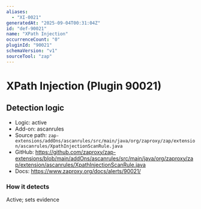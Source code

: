 ```yaml
---
aliases:
  - "XI-0021"
generatedAt: "2025-09-04T00:31:04Z"
id: "def-90021"
name: "XPath Injection"
occurrenceCount: "0"
pluginId: "90021"
schemaVersion: "v1"
sourceTool: "zap"
---
```


# XPath Injection (Plugin 90021)

## Detection logic

- Logic: active
- Add-on: ascanrules
- Source path: `zap-extensions/addOns/ascanrules/src/main/java/org/zaproxy/zap/extension/ascanrules/XpathInjectionScanRule.java`
- GitHub: https://github.com/zaproxy/zap-extensions/blob/main/addOns/ascanrules/src/main/java/org/zaproxy/zap/extension/ascanrules/XpathInjectionScanRule.java
- Docs: https://www.zaproxy.org/docs/alerts/90021/

### How it detects

Active; sets evidence

